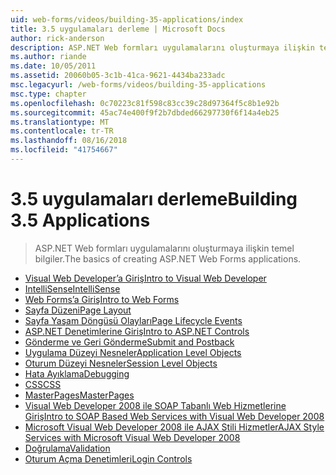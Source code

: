 ```yaml
---
uid: web-forms/videos/building-35-applications/index
title: 3.5 uygulamaları derleme | Microsoft Docs
author: rick-anderson
description: ASP.NET Web formları uygulamalarını oluşturmaya ilişkin temel bilgiler.
ms.author: riande
ms.date: 10/05/2011
ms.assetid: 20060b05-3c1b-41ca-9621-4434ba233adc
msc.legacyurl: /web-forms/videos/building-35-applications
msc.type: chapter
ms.openlocfilehash: 0c70223c81f598c83cc39c28d97364f5c8b1e92b
ms.sourcegitcommit: 45ac74e400f9f2b7dbded66297730f6f14a4eb25
ms.translationtype: MT
ms.contentlocale: tr-TR
ms.lasthandoff: 08/16/2018
ms.locfileid: "41754667"
---
```

<a name="building-35-applications"></a><span data-ttu-id="d4f4d-103">3.5 uygulamaları derleme</span><span class="sxs-lookup"><span data-stu-id="d4f4d-103">Building 3.5 Applications</span></span>
====================
> <span data-ttu-id="d4f4d-104">ASP.NET Web formları uygulamalarını oluşturmaya ilişkin temel bilgiler.</span><span class="sxs-lookup"><span data-stu-id="d4f4d-104">The basics of creating ASP.NET Web Forms applications.</span></span>


- [<span data-ttu-id="d4f4d-105">Visual Web Developer’a Giriş</span><span class="sxs-lookup"><span data-stu-id="d4f4d-105">Intro to Visual Web Developer</span></span>](intro-to-visual-web-developer.md)
- [<span data-ttu-id="d4f4d-106">IntelliSense</span><span class="sxs-lookup"><span data-stu-id="d4f4d-106">IntelliSense</span></span>](intellisense.md)
- [<span data-ttu-id="d4f4d-107">Web Forms’a Giriş</span><span class="sxs-lookup"><span data-stu-id="d4f4d-107">Intro to Web Forms</span></span>](intro-to-web-forms.md)
- [<span data-ttu-id="d4f4d-108">Sayfa Düzeni</span><span class="sxs-lookup"><span data-stu-id="d4f4d-108">Page Layout</span></span>](page-layout.md)
- [<span data-ttu-id="d4f4d-109">Sayfa Yaşam Döngüsü Olayları</span><span class="sxs-lookup"><span data-stu-id="d4f4d-109">Page Lifecycle Events</span></span>](page-lifecycle-events.md)
- [<span data-ttu-id="d4f4d-110">ASP.NET Denetimlerine Giriş</span><span class="sxs-lookup"><span data-stu-id="d4f4d-110">Intro to ASP.NET Controls</span></span>](intro-to-aspnet-controls.md)
- [<span data-ttu-id="d4f4d-111">Gönderme ve Geri Gönderme</span><span class="sxs-lookup"><span data-stu-id="d4f4d-111">Submit and Postback</span></span>](submit-and-postback.md)
- [<span data-ttu-id="d4f4d-112">Uygulama Düzeyi Nesneler</span><span class="sxs-lookup"><span data-stu-id="d4f4d-112">Application Level Objects</span></span>](application-level-objects.md)
- [<span data-ttu-id="d4f4d-113">Oturum Düzeyi Nesneler</span><span class="sxs-lookup"><span data-stu-id="d4f4d-113">Session Level Objects</span></span>](session-level-objects.md)
- [<span data-ttu-id="d4f4d-114">Hata Ayıklama</span><span class="sxs-lookup"><span data-stu-id="d4f4d-114">Debugging</span></span>](debugging.md)
- [<span data-ttu-id="d4f4d-115">CSS</span><span class="sxs-lookup"><span data-stu-id="d4f4d-115">CSS</span></span>](css.md)
- [<span data-ttu-id="d4f4d-116">MasterPages</span><span class="sxs-lookup"><span data-stu-id="d4f4d-116">MasterPages</span></span>](masterpages.md)
- [<span data-ttu-id="d4f4d-117">Visual Web Developer 2008 ile SOAP Tabanlı Web Hizmetlerine Giriş</span><span class="sxs-lookup"><span data-stu-id="d4f4d-117">Intro to SOAP Based Web Services with Visual Web Developer 2008</span></span>](an-introduction-to-soap-based-web-services-with-visual-web-developer-2008.md)
- [<span data-ttu-id="d4f4d-118">Microsoft Visual Web Developer 2008 ile AJAX Stili Hizmetler</span><span class="sxs-lookup"><span data-stu-id="d4f4d-118">AJAX Style Services with Microsoft Visual Web Developer 2008</span></span>](ajax-style-services-with-microsoft-visual-web-developer-2008.md)
- [<span data-ttu-id="d4f4d-119">Doğrulama</span><span class="sxs-lookup"><span data-stu-id="d4f4d-119">Validation</span></span>](validation.md)
- [<span data-ttu-id="d4f4d-120">Oturum Açma Denetimleri</span><span class="sxs-lookup"><span data-stu-id="d4f4d-120">Login Controls</span></span>](login-controls.md)
